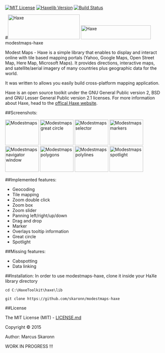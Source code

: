 [![MIT License](https://img.shields.io/badge/license-MIT-blue.svg?style=flat)](LICENSE.md) 
[![Haxelib Version](https://img.shields.io/github/tag/openfl/openfl.svg?style=flat&label=haxelib)](http://lib.haxe.org/p/openfl) 
[![Build Status](https://img.shields.io/travis/openfl/openfl.svg?style=flat)](https://travis-ci.org/skaronn/modestmaps-haxe)

#[<img src="https://raw.githubusercontent.com/skaronn/modestmaps-haxe/master/img/logo/modestmaps-logo.png" alt="Haxe" width="233" height="80">](http://modestmaps.com/) [<img src="https://raw.githubusercontent.com/skaronn/modestmaps-haxe/master/img/logo/haxe-logo.png" alt="Haxe" width="227" height="45">](http://haxe.org) modestmaps-haxe

Modest Maps - Haxe is a simple library that enables to display and interact online with tile based mapping portals (Yahoo, Google Maps, Open Street Map, Here Map, Microsoft Maps).
It provides directions, interactive maps, and satellite/aerial imagery of many countries plus geographic data for the world.

It was written to allows you easily build cross-platform mapping application.

Haxe is an open source toolkit under the GNU General Public version 2, BSD and GNU Lesser General Public version 2.1 licenses. 
For more information about Haxe, head to the [offical Haxe website](http://haxe.org).

##Screenshots:

<img src="https://raw.githubusercontent.com/skaronn/modestmaps-haxe/master/img/screenshot/basic-screenshot.png" alt="Modestmaps" width="109" height="83">
<img src="https://raw.githubusercontent.com/skaronn/modestmaps-haxe/master/img/screenshot/greatcircle-screenshot.png" alt="Modestmaps great circle" width="109" height="83">
<img src="https://raw.githubusercontent.com/skaronn/modestmaps-haxe/master/img/screenshot/mapselector-screenshot.png" alt="Modestmaps selector" width="109" height="83">
<img src="https://raw.githubusercontent.com/skaronn/modestmaps-haxe/master/img/screenshot/markers-screenshot.png" alt="Modestmaps markers" width="109" height="83">
<img src="https://raw.githubusercontent.com/skaronn/modestmaps-haxe/master/img/screenshot/navigatorwindow-screenshot.png" alt="Modestmaps navigator window" width="109" height="83">
<img src="https://raw.githubusercontent.com/skaronn/modestmaps-haxe/master/img/screenshot/polygons-screenshot.png" alt="Modestmaps polygons" width="109" height="83">
<img src="https://raw.githubusercontent.com/skaronn/modestmaps-haxe/master/img/screenshot/polylines-screenshot.png" alt="Modestmaps polylines" width="109" height="83">
<img src="https://raw.githubusercontent.com/skaronn/modestmaps-haxe/master/img/screenshot/spotlight-screenshot.png" alt="Modestmaps spotlight" width="109" height="83">

##Implemented features:
 * Geocoding
 * Tile mapping
 * Zoom double click
 * Zoom box
 * Zoom slider
 * Panning left/right/up/down
 * Drag and drop
 * Marker
 * Overlays tooltip information
 * Great circle
 * Spotlight

##Missing features:
 * Cabspotting
 * Data linking

##Installation:
In order to use modestmaps-haxe, clone it inside your HaXe library directory

	cd C:\HaxeToolkit\haxe\lib

	git clone https://github.com/skaronn/modestmaps-haxe

##License

The MIT License (MIT) - [LICENSE.md](LICENSE.md)

Copyright &copy; 2015

Author: Marcus Skaronn

WORK IN PROGRESS !!!
